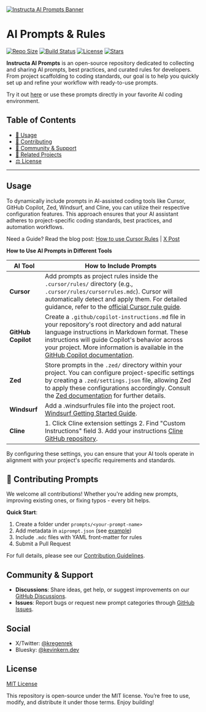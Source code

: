 [![Instructa AI Prompts Banner](https://user-images.githubusercontent.com/000000/placeholder-banner.svg)](https://www.instructa.ai/ai-prompts)

# AI Prompts & Rules

<p>
  <a href="https://github.com/instructa/ai-prompts"><img src="https://img.shields.io/github/repo-size/instructa/ai-prompts?style=flat&colorA=18181B&colorB=28CF8D" alt="Repo Size"></a>
  <a href="https://github.com/instructa/ai-prompts/actions"><img src="https://img.shields.io/github/actions/workflow/status/instructa/ai-prompts/ci.yml?branch=main&style=flat&colorA=18181B&colorB=28CF8D" alt="Build Status"></a>
  <a href="https://github.com/instructa/ai-prompts/blob/main/LICENSE"><img src="https://img.shields.io/github/license/instructa/ai-prompts.svg?style=flat&colorA=18181B&colorB=28CF8D" alt="License"></a>
  <a href="https://github.com/instructa/ai-prompts/stargazers"><img src="https://img.shields.io/github/stars/instructa/ai-prompts.svg?style=flat&colorA=18181B&colorB=28CF8D" alt="Stars"></a>
</p>

**Instructa AI Prompts** is an open-source repository dedicated to collecting and sharing AI prompts, best practices, and curated rules for developers. From project scaffolding to coding standards, our goal is to help you quickly set up and refine your workflow with ready-to-use prompts. 

Try it out [here](https://www.instructa.ai/ai-prompts) or use these prompts directly in your favorite AI coding environment.

## Table of Contents

- [📖 Usage](#usage)
- [🤝 Contributing](#contributing)
- [🛟 Community & Support](#community--support)
- [🔗 Related Projects](#related-projects)
- [⚖️ License](#license)

---

## Usage

To dynamically include prompts in AI-assisted coding tools like Cursor, GitHub Copilot, Zed, Windsurf, and Cline, you can utilize their respective configuration features. This approach ensures that your AI assistant adheres to project-specific coding standards, best practices, and automation workflows.


Need a Guide? Read the blog post: [How to use Cursor Rules](https://www.instructa.ai/en/blog/how-to-use-cursor-rules-in-version-0-45) | [X Post](https://x.com/kregenrek/status/1887574770474229802)

**How to Use AI Prompts in Different Tools**

| AI Tool           | How to Include Prompts                                                                                                                                                                                                                 |
|-------------------|-----------------------------------------------------------------------------------------------------------------------------------------------------------------------------------------------------------------------------------------|
| **Cursor**        | Add prompts as project rules inside the `.cursor/rules/` directory (e.g., `.cursor/rules/cursorrules.mdc`). Cursor will automatically detect and apply them. For detailed guidance, refer to the [official Cursor rule guide](https://docs.cursor.com/context/rules-for-ai#project-rules-recommended). |
| **GitHub Copilot**| Create a `.github/copilot-instructions.md` file in your repository's root directory and add natural language instructions in Markdown format. These instructions will guide Copilot's behavior across your project. More information is available in the [GitHub Copilot documentation](https://docs.github.com/copilot/customizing-copilot/adding-custom-instructions-for-github-copilot). |
| **Zed**           | Store prompts in the `.zed/` directory within your project. You can configure project-specific settings by creating a `.zed/settings.json` file, allowing Zed to apply these configurations accordingly. Consult the [Zed documentation](https://zed.dev/docs/configuring-zed) for further details. |
| **Windsurf**      | Add a .windsurfrules file into the project root. [Windsurf Getting Started Guide](https://docs.codeium.com/windsurf/getting-started). |
| **Cline**         | 1. Click Cline extension settings 2. Find "Custom Instructions" field 3. Add your instructions  [Cline GitHub repository](https://cline.bot/faq). |

By configuring these settings, you can ensure that your AI tools operate in alignment with your project's specific requirements and standards. 


## 🤝 Contributing Prompts

We welcome all contributions! Whether you're adding new prompts, improving existing ones, or fixing typos - every bit helps. 

**Quick Start**:
1. Create a folder under `prompts/<your-prompt-name>`
2. Add metadata in `aiprompt.json` (see [example](./prompt-template/aiprompt.json))
3. Include `.mdc` files with YAML front-matter for rules
4. Submit a Pull Request

For full details, please see our [Contribution Guidelines](./CONTRIBUTING.md). 


## Community & Support


- **Discussions**: Share ideas, get help, or suggest improvements on our [GitHub Discussions](https://github.com/instructa/ai-prompts/discussions).  
- **Issues**: Report bugs or request new prompt categories through [GitHub Issues](https://github.com/instructa/ai-prompts/issues).  

## Social

- X/Twitter: [@kregenrek](https://x.com/kregenrek)
- Bluesky: [@kevinkern.dev](https://bsky.app/profile/kevinkern.dev)


## License

[MIT License](https://github.com/instructa/ai-prompts/blob/main/LICENSE)

This repository is open-source under the MIT license. You’re free to use, modify, and distribute it under those terms. Enjoy building!
